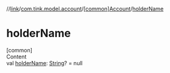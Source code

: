 //[link](../../index.md)/[com.tink.model.account](../index.md)/[[common]Account](index.md)/[holderName](holder-name.md)



# holderName  
[common]  
Content  
val [holderName](holder-name.md): [String](https://kotlinlang.org/api/latest/jvm/stdlib/kotlin/-string/index.html)? = null  



